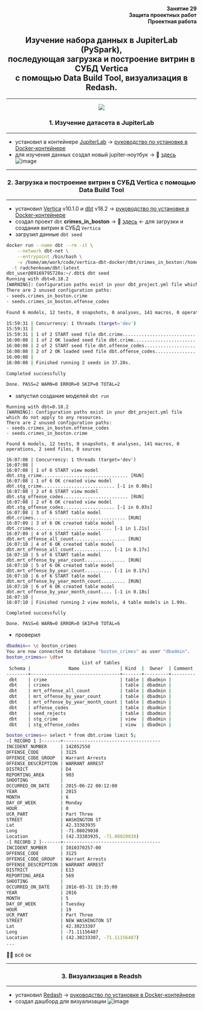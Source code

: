<div align="right"><h4>Занятие 29</br>Защита проектных работ</br>
Проектная работа</h4></div>

<div align="center"><h2>Изучение набора данных в JupiterLab (PySpark), </br>последующая загрузка и построение витрин в СУБД Vertica </br>с помощью Data Build Tool, визуализация в Redash.</h2></div>

***
<p align="center"><img src="https://user-images.githubusercontent.com/29423304/115256529-f7f16e00-a137-11eb-877f-547a793844a7.jpg" /></p>

<h3><div align="center">1. Изучение датасета <Crimes in Boston> в JupiterLab</h3>

***
- установил в контейнере [JupiterLab](https://jupyter.org/) -> [руководство по установке в Docker-контейнере](https://jupyterlab.readthedocs.io/en/latest/getting_started/installation.html#docker)
- для изучения данных создал новый jupiter-ноутбук  -> :link: [здесь](https://github.com/radchenkoam/OTUS-de-2020-11/blob/dev/pyspark/workspace/boston.ipynb)
![image](https://user-images.githubusercontent.com/29423304/115265232-b49afd80-a13f-11eb-9db8-435227289cac.png)

***

<h3><div align="center">2. Загрузка и построение витрин в СУБД Vertica
с помощью Data Build Tool</h3>

***

- установил [Vertica](https://www.vertica.com/try/) v10.1.0 и [dbt](https://www.getdbt.com/) v18.2 -> [руководство по установке в Docker-контейнере](https://github.com/radchenkoam/vertica-dbt-docker)
- создал проект `dbt` **crimes_in_boston** -> 🔗 [здесь](https://github.com/radchenkoam/vertica-dbt-docker/tree/main/dbt/crimes_in_boston) <- для загрузки и создания витрин в СУБД `Vertica`
- загрузил данные `dbt seed`
```bash
docker run --name dbt --rm -it \
	--network dbt-net \
	--entrypoint /bin/bash \
	-v /home/am/work/code/vertica-dbt-docker/dbt/crimes_in_boston:/home/dbt_user/.dbt \
  -t radchenkoam/dbt:latest
dbt_user@89169795720a:~/.dbt$ dbt seed
Running with dbt=0.18.2
[WARNING]: Configuration paths exist in your dbt_project.yml file which do not apply to any resources.
There are 2 unused configuration paths:
- seeds.crimes_in_boston.crime
- seeds.crimes_in_boston.offense_codes

Found 6 models, 12 tests, 0 snapshots, 0 analyses, 141 macros, 0 operations, 2 seed files, 0 sources

15:59:31 | Concurrency: 1 threads (target='dev')
15:59:31 |
15:59:31 | 1 of 2 START seed file dbt.crime..................................... [RUN]
16:00:08 | 1 of 2 OK loaded seed file dbt.crime................................. [-1 in 37.02s]
16:00:08 | 2 of 2 START seed file dbt.offense_codes............................. [RUN]
16:00:08 | 2 of 2 OK loaded seed file dbt.offense_codes......................... [-1 in 0.06s]
16:00:08 |
16:00:08 | Finished running 2 seeds in 37.20s.

Completed successfully

Done. PASS=2 WARN=0 ERROR=0 SKIP=0 TOTAL=2
```

- запустил создание моделей `dbt run`
```
Running with dbt=0.18.2
[WARNING]: Configuration paths exist in your dbt_project.yml file which do not apply to any resources.
There are 2 unused configuration paths:
- seeds.crimes_in_boston.offense_codes
- seeds.crimes_in_boston.crime

Found 6 models, 12 tests, 0 snapshots, 0 analyses, 141 macros, 0 operations, 2 seed files, 0 sources

16:07:08 | Concurrency: 1 threads (target='dev')
16:07:08 |
16:07:08 | 1 of 6 START view model dbt.stg_crime................................ [RUN]
16:07:08 | 1 of 6 OK created view model dbt.stg_crime........................... [-1 in 0.08s]
16:07:08 | 2 of 6 START view model dbt.stg_offense_codes........................ [RUN]
16:07:08 | 2 of 6 OK created view model dbt.stg_offense_codes................... [-1 in 0.03s]
16:07:08 | 3 of 6 START table model dbt.crimes.................................. [RUN]
16:07:09 | 3 of 6 OK created table model dbt.crimes............................. [-1 in 1.21s]
16:07:09 | 4 of 6 START table model dbt.mrt_offense_all_count................... [RUN]
16:07:10 | 4 of 6 OK created table model dbt.mrt_offense_all_count.............. [-1 in 0.17s]
16:07:10 | 5 of 6 START table model dbt.mrt_offense_by_year_count............... [RUN]
16:07:10 | 5 of 6 OK created table model dbt.mrt_offense_by_year_count.......... [-1 in 0.17s]
16:07:10 | 6 of 6 START table model dbt.mrt_offense_by_year_month_count......... [RUN]
16:07:10 | 6 of 6 OK created table model dbt.mrt_offense_by_year_month_count.... [-1 in 0.18s]
16:07:10 |
16:07:10 | Finished running 2 view models, 4 table models in 1.99s.

Completed successfully

Done. PASS=6 WARN=0 ERROR=0 SKIP=0 TOTAL=6
```
- проверил
```bash
dbadmin=> \c boston_crimes
You are now connected to database "boston_crimes" as user "dbadmin".
boston_crimes=> \dtv+
                            List of tables
 Schema |              Name               | Kind  |  Owner  | Comment
--------+---------------------------------+-------+---------+---------
 dbt    | crime                           | table | dbadmin |
 dbt    | crimes                          | table | dbadmin |
 dbt    | mrt_offense_all_count           | table | dbadmin |
 dbt    | mrt_offense_by_year_count       | table | dbadmin |
 dbt    | mrt_offense_by_year_month_count | table | dbadmin |
 dbt    | offense_codes                   | table | dbadmin |
 dbt    | seed_rejects                    | table | dbadmin |
 dbt    | stg_crime                       | view  | dbadmin |
 dbt    | stg_offense_codes               | view  | dbadmin |

boston_crimes=> select * from dbt.crime limit 5;
-[ RECORD 1 ]-------+------------------------------------
INCIDENT_NUMBER     | 142052550
OFFENSE_CODE        | 3125
OFFENSE_CODE_GROUP  | Warrant Arrests
OFFENSE_DESCRIPTION | WARRANT ARREST
DISTRICT            | D4
REPORTING_AREA      | 903
SHOOTING            |
OCCURRED_ON_DATE    | 2015-06-22 00:12:00
YEAR                | 2015
MONTH               | 6
DAY_OF_WEEK         | Monday
HOUR                | 0
UCR_PART            | Part Three
STREET              | WASHINGTON ST
Lat                 | 42.33383935
Long                | -71.08029038
Location            | (42.33383935, -71.08029038)
-[ RECORD 2 ]-------+------------------------------------
INCIDENT_NUMBER     | I010370257-00
OFFENSE_CODE        | 3125
OFFENSE_CODE_GROUP  | Warrant Arrests
OFFENSE_DESCRIPTION | WARRANT ARREST
DISTRICT            | E13
REPORTING_AREA      | 569
SHOOTING            |
OCCURRED_ON_DATE    | 2016-05-31 19:35:00
YEAR                | 2016
MONTH               | 5
DAY_OF_WEEK         | Tuesday
HOUR                | 19
UCR_PART            | Part Three
STREET              | NEW WASHINGTON ST
Lat                 | 42.30233307
Long                | -71.11156487
Location            | (42.30233307, -71.11156487)
...
```
👍🏻 всё ок

***

<h3><div align="center">3. Визуализация в Readsh</h3>

***

- установил [Redash](https://redash.io/) -> [руководство по установке в Docker-контейнере](https://redash.io/help/open-source/dev-guide/docker)
- создал дашборд для визуализации
![image](https://user-images.githubusercontent.com/29423304/115268617-1f9a0380-a143-11eb-82ca-b05a26554cb1.png)
